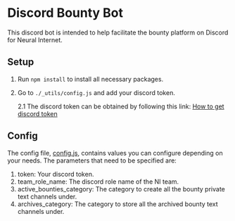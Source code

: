# Discord Bounty Bot

This discord bot is intended to help facilitate the bounty platform on Discord for Neural Internet.

## Setup

1. Run `npm install` to install all necessary packages.
2. Go to `./_utils/config.js` and add your discord token.

   2.1 The discord token can be obtained by following this link: [How to get discord token](https://linuxhint.com/get-discord-token/)

## Config

The config file, [config.js](./_utils/config.js), contains values you can configure depending on your needs. The parameters that need to be specified are:

1. token: Your discord token.
2. team_role_name: The discord role name of the NI team.
3. active_bounties_category: The category to create all the bounty private text channels under.
4. archives_category: The category to store all the archived bounty text channels under.
